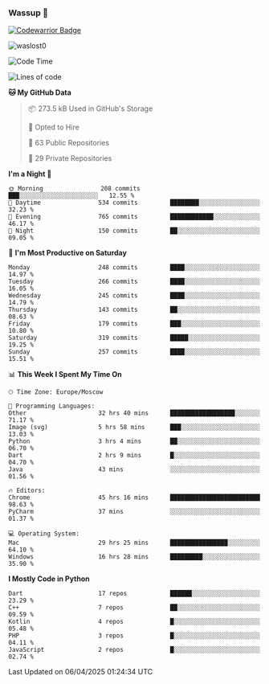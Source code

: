 ### Wassup 👋

[![Codewarrior Badge](https://www.codewars.com/users/waslost/badges/small)](https://www.codewars.com/users/waslost)

<p align="left"> <img src="https://komarev.com/ghpvc/?username=waslost0" alt="waslost0" /></p>

<!--START_SECTION:waka-->
![Code Time](http://img.shields.io/badge/Code%20Time-5%2C554%20hrs%202%20mins-blue)

![Lines of code](https://img.shields.io/badge/From%20Hello%20World%20I%27ve%20Written-1.6%20million%20lines%20of%20code-blue)

**🐱 My GitHub Data** 

> 📦 273.5 kB Used in GitHub's Storage 
 > 
> 💼 Opted to Hire
 > 
> 📜 63 Public Repositories 
 > 
> 🔑 29 Private Repositories 
 > 
**I'm a Night 🦉** 

```text
🌞 Morning                208 commits         ███░░░░░░░░░░░░░░░░░░░░░░   12.55 % 
🌆 Daytime                534 commits         ████████░░░░░░░░░░░░░░░░░   32.23 % 
🌃 Evening                765 commits         ████████████░░░░░░░░░░░░░   46.17 % 
🌙 Night                  150 commits         ██░░░░░░░░░░░░░░░░░░░░░░░   09.05 % 
```
📅 **I'm Most Productive on Saturday** 

```text
Monday                   248 commits         ████░░░░░░░░░░░░░░░░░░░░░   14.97 % 
Tuesday                  266 commits         ████░░░░░░░░░░░░░░░░░░░░░   16.05 % 
Wednesday                245 commits         ████░░░░░░░░░░░░░░░░░░░░░   14.79 % 
Thursday                 143 commits         ██░░░░░░░░░░░░░░░░░░░░░░░   08.63 % 
Friday                   179 commits         ███░░░░░░░░░░░░░░░░░░░░░░   10.80 % 
Saturday                 319 commits         █████░░░░░░░░░░░░░░░░░░░░   19.25 % 
Sunday                   257 commits         ████░░░░░░░░░░░░░░░░░░░░░   15.51 % 
```


📊 **This Week I Spent My Time On** 

```text
🕑︎ Time Zone: Europe/Moscow

💬 Programming Languages: 
Other                    32 hrs 40 mins      ██████████████████░░░░░░░   71.17 % 
Image (svg)              5 hrs 58 mins       ███░░░░░░░░░░░░░░░░░░░░░░   13.03 % 
Python                   3 hrs 4 mins        ██░░░░░░░░░░░░░░░░░░░░░░░   06.70 % 
Dart                     2 hrs 9 mins        █░░░░░░░░░░░░░░░░░░░░░░░░   04.70 % 
Java                     43 mins             ░░░░░░░░░░░░░░░░░░░░░░░░░   01.56 % 

🔥 Editors: 
Chrome                   45 hrs 16 mins      █████████████████████████   98.63 % 
PyCharm                  37 mins             ░░░░░░░░░░░░░░░░░░░░░░░░░   01.37 % 

💻 Operating System: 
Mac                      29 hrs 25 mins      ████████████████░░░░░░░░░   64.10 % 
Windows                  16 hrs 28 mins      █████████░░░░░░░░░░░░░░░░   35.90 % 
```

**I Mostly Code in Python** 

```text
Dart                     17 repos            ██████░░░░░░░░░░░░░░░░░░░   23.29 % 
C++                      7 repos             ██░░░░░░░░░░░░░░░░░░░░░░░   09.59 % 
Kotlin                   4 repos             █░░░░░░░░░░░░░░░░░░░░░░░░   05.48 % 
PHP                      3 repos             █░░░░░░░░░░░░░░░░░░░░░░░░   04.11 % 
JavaScript               2 repos             █░░░░░░░░░░░░░░░░░░░░░░░░   02.74 % 
```




 Last Updated on 06/04/2025 01:24:34 UTC
<!--END_SECTION:waka-->

